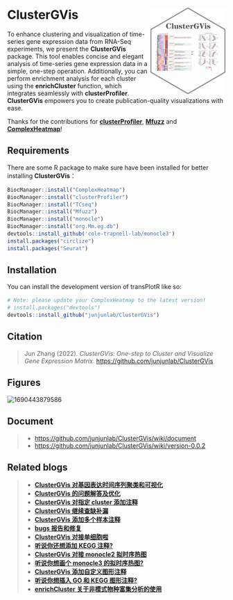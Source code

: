 # ClusterGVis <img src="man/clusterGVis.png" align="right" height="200" />

<!-- badges: start -->

To enhance clustering and visualization of time-series gene expression data from RNA-Seq experiments, we present the **ClusterGVis** package. This tool enables concise and elegant analysis of time-series gene expression data in a simple, one-step operation. Additionally, you can perform enrichment analysis for each cluster using the **enrichCluster** function, which integrates seamlessly with **clusterProfiler**. **ClusterGVis** empowers you to create publication-quality visualizations with ease.

Thanks for the contributions for [**clusterProfiler**](https://bioconductor.org/packages/release/bioc/html/clusterProfiler.html), [**Mfuzz**](https://www.bioconductor.org/packages/release/bioc/html/Mfuzz.html) and [**ComplexHeatmap**](https://jokergoo.github.io/ComplexHeatmap-reference/book/introduction.html)!

<!-- badges: end -->

## Requirements

There are some R package to make sure have been installed for better installing **ClusterGVis**：

``` r
BiocManager::install("ComplexHeatmap")
BiocManager::install("clusterProfiler")
BiocManager::install("TCseq")
BiocManager::install("Mfuzz")
BiocManager::install("monocle")
BiocManager::install("org.Mm.eg.db")
devtools::install_github('cole-trapnell-lab/monocle3')
install.packages("circlize")
install.packages("Seurat")
```

## Installation

You can install the development version of transPlotR like so:

``` r
# Note: please update your ComplexHeatmap to the latest version!
# install.packages("devtools")
devtools::install_github("junjunlab/ClusterGVis")
```

## Citation

> Jun Zhang (2022). *ClusterGVis: One-step to Cluster and Visualize Gene Expression Matrix.*  https://github.com/junjunlab/ClusterGVis

## Figures

![1690443879586](https://github.com/junjunlab/ClusterGVis/assets/64965509/ce1f2368-8f8c-465d-8b32-24cacc31d33f)

## Document

> - https://github.com/junjunlab/ClusterGVis/wiki/document
> - https://github.com/junjunlab/ClusterGVis/wiki/version-0.0.2

## Related blogs

> - [**ClusterGVis 对基因表达时间序列聚类和可视化**](https://mp.weixin.qq.com/s?__biz=MzkyMTI1MTYxNA==&mid=2247507094&idx=1&sn=7c2872e4e7d92f0f16831f9e3b13f6ca&chksm=c184e6e7f6f36ff10ec1e41b1e45e90ffe8f0918878a6045fe0471c77729ea6af5d7e14beb5b&token=503374955&lang=zh_CN#rd)
> - [**ClusterGVis 的问题解答及优化**](https://mp.weixin.qq.com/s?__biz=MzkyMTI1MTYxNA==&mid=2247507124&idx=1&sn=bea21af4c86246715aed0219d4478aea&chksm=c184e6c5f6f36fd3a41222b014dd35ceeba8f983258fc36c287eab2188d4cbe3956f1e041d63&token=503374955&lang=zh_CN#rd)
> - [**ClusterGVis 对指定 cluster 添加注释**](https://mp.weixin.qq.com/s?__biz=MzkyMTI1MTYxNA==&mid=2247507173&idx=1&sn=8c384e0e8678d0b20086b31a3bc1fa70&chksm=c184e694f6f36f82489e1e514d68d3ad5e80577616d197c9f8784176601ac342b682ed02b9f9&token=503374955&lang=zh_CN#rd)
> - [**ClusterGVis 继续查缺补漏**](https://mp.weixin.qq.com/s?__biz=MzkyMTI1MTYxNA==&mid=2247507228&idx=1&sn=472e8fc2a17041b94043ac79e2018903&chksm=c184e76df6f36e7b3a6e0691a4140ebf030d323b9128cc3ab4c05c97d4000523dc71982bbecb&token=503374955&lang=zh_CN#rd)
> - [**ClusterGVis 添加多个样本注释**](https://mp.weixin.qq.com/s?__biz=MzkyMTI1MTYxNA==&mid=2247507410&idx=1&sn=c33809620a13392f420a9bc1160400ac&chksm=c184e7a3f6f36eb5286ca59cba9cc0f81bb2e1d8e6f769588faf5f324c945b8cfe8f50708780&token=133699415&lang=zh_CN#rd)
> - [**bugs 报告和修复**](https://mp.weixin.qq.com/s?__biz=MzkyMTI1MTYxNA==&mid=2247507735&idx=1&sn=d8236c12a07beecc5d6c181b196a9a78&chksm=c184e566f6f36c7072f382be27259127b4fa9c0b1228c891f5cfc35869861b3d9b8f6e9b0824&token=139164705&lang=zh_CN#rd)
> - [**ClusterGVis 对接单细胞啦**](https://mp.weixin.qq.com/s?__biz=MzkyMTI1MTYxNA==&mid=2247508319&idx=1&sn=6fe9cc5ea16468de8f8b15f00cdf8d22&chksm=c1849b2ef6f31238be4e1e414179470ea3084a9f7c62a9e334bbedc4f3605ffe8d924cba50e6&token=1432898004&lang=zh_CN#rd)
> - [**听说你还想添加 KEGG 注释?**](https://mp.weixin.qq.com/s?__biz=MzkyMTI1MTYxNA==&mid=2247508362&idx=1&sn=68c90f6b6cf328f220c2926e1ff68df6&chksm=c1849bfbf6f312eddc8839706dc81984fb6da270dec3505b351b69f775e49e92ea585b3c5d1c&token=1432898004&lang=zh_CN#rd)
> - [**ClusterGVis 对接 monocle2 拟时序热图**](https://mp.weixin.qq.com/s?__biz=MzkyMTI1MTYxNA==&mid=2247509140&idx=1&sn=3f46ed8760be054b173a60642d8fe608&chksm=c1849ee5f6f317f36c7cb7e496181c1d9b431cb0c7a674f8cd31e7960b8f0830c4e8e0490b7d&token=46732270&lang=zh_CN#rd)
> - [**听说你想画个 monocle3 的拟时序热图?**](https://mp.weixin.qq.com/s?__biz=MzkyMTI1MTYxNA==&mid=2247509312&idx=1&sn=5ab254679b6934cbe6c7a325154e1143&chksm=c1849f31f6f31627cc1148df6eb33e1e757a455c27d4822e864a28987aa2af95e9688b8061fd&token=553825481&lang=zh_CN#rd)
> - [**ClusterGVis 添加自定义图形注释**](https://mp.weixin.qq.com/s?__biz=MzkyMTI1MTYxNA==&mid=2247509499&idx=1&sn=888b0cb8401eb46c1f56c8e90fd2bb81&chksm=c1849f8af6f3169cfaf72e4818cd414375251b0fcf031bc05bda33fc39e7c9bae549cfc1e2bc&token=948441875&lang=zh_CN#rd)
> - [**听说你想插入 GO 和 KEGG 图形注释?**](https://mp.weixin.qq.com/s?__biz=MzkyMTI1MTYxNA==&mid=2247509510&idx=1&sn=5f1f4cb3a3f37abccc19265da77536f9&chksm=c1849c77f6f315618e2029f6837f483948e195489daaec481793cb30891641fa105e6bbbcd19&token=948441875&lang=zh_CN#rd)
> - [**enrichCluster 关于非模式物种富集分析的使用**](https://mp.weixin.qq.com/s?__biz=MzkyMTI1MTYxNA==&mid=2247514040&idx=1&sn=3d7005394edf920db316a4afceda3d01&chksm=c1848dc9f6f304df5624b8e0177c543fb210a07a0daa47efcb9b1520fba166c6c070860480a3&token=1281308534&lang=zh_CN#rd)
